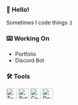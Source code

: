 ### 👋 Hello!

Sometimes I code things :)

### ⌨️ Working On

* Portfolio
* Discord Bot

### 🛠️ Tools

<img src="https://upload.wikimedia.org/wikipedia/commons/thumb/4/4c/Typescript_logo_2020.svg/2048px-Typescript_logo_2020.svg.png" alt="TypeScript" height="28"> <img src="https://puu.sh/JVMpf/1b44f9a12b.png" alt="Python" height="28"> <img src="https://upload.wikimedia.org/wikipedia/commons/thumb/1/18/ISO_C%2B%2B_Logo.svg/1822px-ISO_C%2B%2B_Logo.svg.png" alt="C++" height="28"> <img src="https://upload.wikimedia.org/wikipedia/commons/e/ea/Docker_%28container_engine%29_logo_%28cropped%29.png" alt="Docker" height="28">
